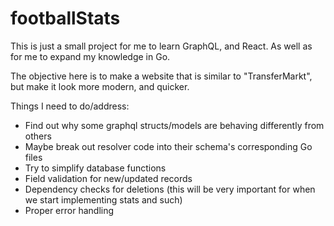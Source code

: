# footballStats
This is just a small project for me to learn GraphQL, and React. As well as for me to expand my knowledge in Go.

The objective here is to make a website that is similar to "TransferMarkt", but make it look more modern, and quicker.

Things I need to do/address:
- Find out why some graphql structs/models are behaving differently from others
- Maybe break out resolver code into their schema's corresponding Go files
- Try to simplify database functions
- Field validation for new/updated records
- Dependency checks for deletions (this will be very important for when we start implementing stats and such)
- Proper error handling